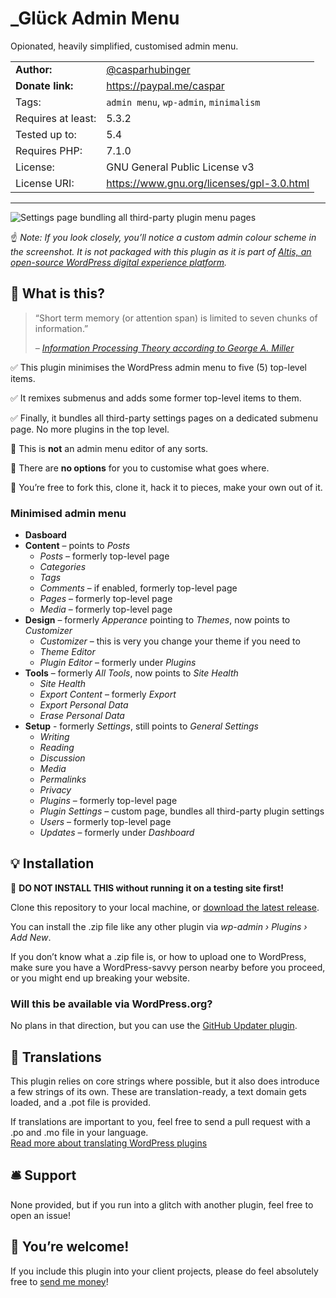 # \_Glück Admin Menu

Opionated, heavily simplified, customised admin menu.


|                    |                                                         |
|--------------------|---------------------------------------------------------|
| **Author:**        | [@casparhubinger](https://github.com/casparhubinger/)   |
| **Donate link:**   | https://paypal.me/caspar                                |
| Tags:              | `admin menu`, `wp-admin`, `minimalism`                  |
| Requires at least: | 5.3.2                                                   |
| Tested up to:      | 5.4                                                     |
| Requires PHP:      | 7.1.0                                                   |
| License:           | GNU General Public License v3                           |
| License URI:       | https://www.gnu.org/licenses/gpl-3.0.html               |

---

![Settings page bundling all third-party plugin menu pages](/docs/screenshot.png)

☝️ _Note: If you look closely, you’ll notice a custom admin colour scheme in the screenshot. It is not packaged with this plugin as it is part of [Altis, an open-source WordPress digital experience platform](https://www.altis-dxp.com/docs/)._

## 🥁 What is this?

<blockquote><p>“Short term memory (or attention span) is limited to seven chunks of information.”</p><cite>– <a href="https://www.instructionaldesign.org/theories/information-processing/">Information Processing Theory according to George A. Miller</a></cite></blockquote>

✅ This plugin minimises the WordPress admin menu to five (5) top-level items.

✅ It remixes submenus and adds some former top-level items to them.

✅ Finally, it bundles all third-party settings pages on a dedicated submenu page. No more plugins in the top level.

🚫 This is **not** an admin menu editor of any sorts.

🚫 There are **no options** for you to customise what goes where.

🎳 You’re free to fork this, clone it, hack it to pieces, make your own out of it.

### Minimised admin menu

- **Dasboard**
- **Content** – points to _Posts_
   - _Posts_ – formerly top-level page
   - _Categories_
   - _Tags_
   - _Comments_ – if enabled, formerly top-level page
   - _Pages_ – formerly top-level page
   - _Media_ – formerly top-level page
- **Design** – formerly _Apperance_ pointing to _Themes_, now points to _Customizer_
   - _Customizer_ – this is very you change your theme if you need to
   - _Theme Editor_
   - _Plugin Editor_ – formerly under _Plugins_
- **Tools** – formerly _All Tools_, now points to _Site Health_
   - _Site Health_
   - _Export Content_ – formerly _Export_
   - _Export Personal Data_
   - _Erase Personal Data_
- **Setup** - formerly _Settings_, still points to _General Settings_
   - _Writing_
   - _Reading_
   - _Discussion_
   - _Media_
   - _Permalinks_
   - _Privacy_
   - _Plugins_ – formerly top-level page
   - _Plugin Settings_ – custom page, bundles all third-party plugin settings
   - _Users_ – formerly top-level page
   - _Updates_ – formerly under _Dashboard_

## 💡 Installation

🚫 **DO NOT INSTALL THIS without running it on a testing site first!**

Clone this repository to your local machine, or [download the latest release](https://github.com/casparhubinger/glck-admin-menu/releases/latest).

You can install the .zip file like any other plugin via _wp-admin › Plugins › Add New_.

If you don’t know what a .zip file is, or how to upload one to WordPress, make sure you have a WordPress-savvy person nearby before you proceed, or you might end up breaking your website.

###  Will this be available via WordPress.org?

No plans in that direction, but you can use the [GitHub Updater plugin](https://github.com/afragen/github-updater/).

## 🌈 Translations

This plugin relies on core strings where possible, but it also does introduce a few strings of its own. These are translation-ready, a text domain gets loaded, and a .pot file is provided.

If translations are important to you, feel free to send a pull request with a .po and .mo file in your language.<br>
[Read more about translating WordPress plugins](https://developer.wordpress.org/apis/handbook/internationalization/localization/)

## 🛎 Support

None provided, but if you run into a glitch with another plugin, feel free to open an issue!

## 💸 You’re welcome!

If you include this plugin into your client projects, please do feel absolutely free to [send me money](https://paypal.me/caspar)!
